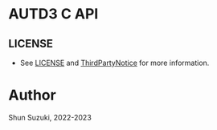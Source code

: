 # AUTD3 C API

## LICENSE

* See [LICENSE](./LICENSE) and [ThirdPartyNotice](./ThirdPartyNotice.txt) for more information.

# Author

Shun Suzuki, 2022-2023
